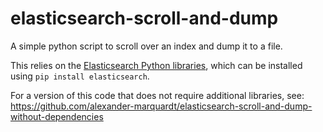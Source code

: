 # elasticsearch-scroll-and-dump
A simple python script to scroll over an index and dump it to a file. 

This relies on the [Elasticsearch Python libraries](https://pypi.org/project/elasticsearch/), which can be installed using `pip install elasticsearch`. 

For a version of this code that does not require additional libraries, see:
https://github.com/alexander-marquardt/elasticsearch-scroll-and-dump-without-dependencies 
